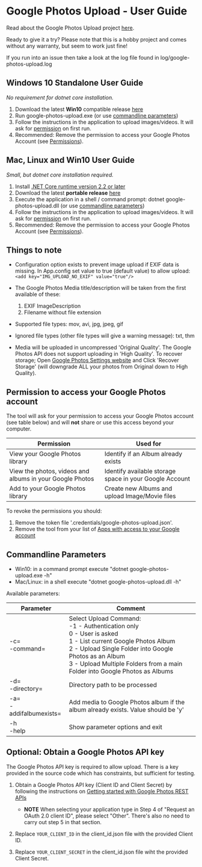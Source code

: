 # Google Photos Upload - User Guide
Read about the Google Photos Upload project [here](README.md).

Ready to give it a try? Please note that this is a hobby project and comes without any warranty, but seem to work just fine!

If you run into an issue then take a look at the log file found in log/google-photos-upload.log


## Windows 10 Standalone User Guide
*No requirement for dotnet core installation.*
1. Download the latest **Win10** compatible release [here](https://github.com/runerasmussen/google-photos-upload/releases/latest)
2. Run google-photos-upload.exe (or use [commandline parameters](#Commandline-Parameters))
3. Follow the instructions in the application to upload images/videos.
   It will ask for [permission](#Permission-to-access-your-Google-Photos-account) on first run.
4. Recommended: Remove the permission to access your Google Photos Account (see [Permissions](#Permission-to-access-your-Google-Photos-account)).

## Mac, Linux and Win10 User Guide
*Small, but dotnet core installation required.*
1. Install [.NET Core runtime version 2.2 or later](https://www.microsoft.com/net/download)
2. Download the latest **portable release** [here](https://github.com/runerasmussen/google-photos-upload/releases/latest)
3. Execute the application in a shell / command prompt: dotnet google-photos-upload.dll 
   (or use [commandline parameters](#Commandline-Parameters))
4. Follow the instructions in the application to upload images/videos.
   It will ask for [permission](#Permission-to-access-your-Google-Photos-account) on first run.
5. Recommended: Remove the permission to access your Google Photos Account (see [Permissions](#Permission-to-access-your-Google-Photos-account)).


## Things to note
 * Configuration option exists to prevent image upload if EXIF data is missing.
    In App.config set value to true (default value) to allow upload: `<add key="IMG_UPLOAD_NO_EXIF" value="true"/>`

 * The Google Photos Media title/description will be taken from the first available of these:
   1.  EXIF ImageDescription
   2. Filename without file extension

 * Supported file types: mov, avi, jpg, jpeg, gif
 
 * Ignored file types (other file types will give a warning message): txt, thm

 * Media will be uploaded in uncompressed 'Original Quality'. The Google Photos API does not support uploading in 'High Quality'. 
   To recover storage; Open [Google Photos Settings website](https://photos.google.com/settings) and 
   Click 'Recover Storage' (will downgrade ALL your photos from Original down to High Quality).


## Permission to access your Google Photos account
The tool will ask for your permission to access your Google Photos account (see table below) and will **not** share or use this access beyond your computer.

Permission | Used for
------------ | -------------
View your Google Photos library | Identify if an Album already exists
View the photos, videos and albums in your Google Photos | Identify available storage space in your Google Account
Add to your Google Photos library | Create new Albums and upload Image/Movie files

To revoke the permissions you should:
1. Remove the token file '.credentials/google-photos-upload.json'.
2. Remove the tool from your list of [Apps with access to your Google account](https://myaccount.google.com/permissions)


## Commandline Parameters
 * Win10: in a command prompt execute "dotnet google-photos-upload.exe -h"
 * Mac/Linux: in a shell execute "dotnet google-photos-upload.dll -h"

Available parameters:

Parameter | Comment
--------- | -----------
-c=<br />-command= | Select Upload Command:<br/>-1 - Authentication only<br/>0 - User is asked<br/>1 - List current Google Photos Album<br/>2 - Upload Single Folder into Google Photos as an Album<br/>3 - Upload Multiple Folders from a main Folder into Google Photos as Albums
-d=<br/>-directory= | Directory path to be processed
-a=<br/>-addifalbumexists= | Add media to Google Photos album if the album already exists. Value should be 'y'
-h<br/>-help | Show parameter options and exit


## Optional: Obtain a Google Photos API key
The Google Photos API key is required to allow upload.
There is a key provided in the source code which has constraints, but sufficient for testing.
1. Obtain a Google Photos API key (Client ID and Client Secret) by following the instructions on [Getting started with Google Photos REST APIs](https://developers.google.com/photos/library/guides/get-started)

    * **NOTE** When selecting your application type in Step 4 of "Request an OAuth 2.0 client ID", please select "Other". There's also no need to carry out step 5 in that section.

2. Replace `YOUR_CLIENT_ID` in the client_id.json file with the provided Client ID. 
3. Replace `YOUR_CLIENT_SECRET` in the client_id.json file wiht the provided Client Secret.
